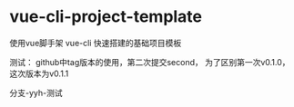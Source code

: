 # vue-cli-project-template
使用vue脚手架 vue-cli 快速搭建的基础项目模板

测试：
github中tag版本的使用，第二次提交second，
为了区别第一次v0.1.0，这次版本为v0.1.1

分支-yyh-测试